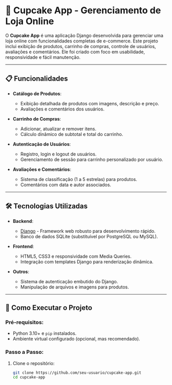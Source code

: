 # 🧁 **Cupcake App - Gerenciamento de Loja Online**

O **Cupcake App** é uma aplicação Django desenvolvida para gerenciar uma loja online com funcionalidades completas de e-commerce. Este projeto inclui exibição de produtos, carrinho de compras, controle de usuários, avaliações e comentários. Ele foi criado com foco em usabilidade, responsividade e fácil manutenção.

---

## 📋 **Funcionalidades**

- **Catálogo de Produtos**:
  - Exibição detalhada de produtos com imagens, descrição e preço.
  - Avaliações e comentários dos usuários.

- **Carrinho de Compras**:
  - Adicionar, atualizar e remover itens.
  - Cálculo dinâmico de subtotal e total do carrinho.

- **Autenticação de Usuários**:
  - Registro, login e logout de usuários.
  - Gerenciamento de sessão para carrinho personalizado por usuário.

- **Avaliações e Comentários**:
  - Sistema de classificação (1 a 5 estrelas) para produtos.
  - Comentários com data e autor associados.

---

## 🛠️ **Tecnologias Utilizadas**

- **Backend**:
  - [Django](https://www.djangoproject.com/) - Framework web robusto para desenvolvimento rápido.
  - Banco de dados SQLite (substituível por PostgreSQL ou MySQL).
  
- **Frontend**:
  - HTML5, CSS3 e responsividade com Media Queries.
  - Integração com templates Django para renderização dinâmica.

- **Outros**:
  - Sistema de autenticação embutido do Django.
  - Manipulação de arquivos e imagens para produtos.

---

## 🚀 **Como Executar o Projeto**

### Pré-requisitos:
- Python 3.10+ e `pip` instalados.
- Ambiente virtual configurado (opcional, mas recomendado).

### Passo a Passo:
1. Clone o repositório:
   ```bash
   git clone https://github.com/seu-usuario/cupcake-app.git
   cd cupcake-app
